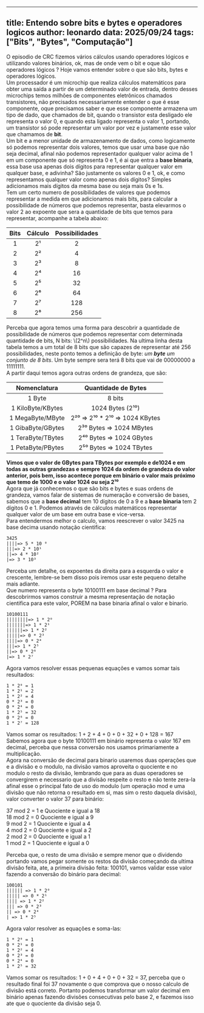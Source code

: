  ---

title: Entendo sobre bits e bytes e operadores logicos
author: leonardo
data: 2025/09/24
tags: ["Bits", "Bytes", "Computação"]
---

O episodio de CRC fizemos vários cálculos usando operadores lógicos e utilizando valores binários, ok, mas de onde vem o bit e oque são operadores lógicos ? Hoje vamos entender sobre o que são bits, bytes e operadores lógicos.  
Um processador é um microchip que realiza cálculos matemáticos para obter uma saída a partir de um determinado valor de entrada, dentro desses microchips temos milhões de componentes eletrônicos chamados transistores, não precisados necessariamente entender o que é esse componente, oque precisamos saber e que esse componente armazena um tipo de dado, que chamados de bit, quando o transistor esta desligado ele representa o valor 0, e quando esta ligado representa o valor 1, portando, um transistor só pode representar um valor por vez e justamente esse valor que chamamos de **bit**.  
Um bit e a menor unidade de armazenamento de dados, como logicamente só podemos representar dois valores, temos que usar uma base que não seja decimal, afinal não podemos representador qualquer valor acima de 1 em um componente que só representa 0 e 1, é ai que entra a **base binaria**, essa base usa apenas dois dígitos para representar qualquer valor em qualquer base, e adivinha? São justamente os valores 0 e 1, ok, e como representamos qualquer valor como apenas dois dígitos? Simples adicionamos mais dígitos da mesma base ou seja mais 0s e 1s.  
Tem um certo numero de possibilidades de valores que podemos representar a medida em que adicionamos mais bits, para calcular a possibilidade de números que podemos representar, basta elevarmos o valor 2 ao expoente que sera a quantidade de bits que temos para representar, acompanhe a tabela abaixo:  

| Bits | Cálculo | Possibilidades |
| :----: | :-------: | :--------------: |
| 1    | 2¹      | 2              |
| 2    | 2²      | 4              |
| 3    | 2³      | 8              |
| 4    | 2⁴      | 16             |
| 5    | 2⁵      | 32             |
| 6    | 2⁶      | 64             |
| 7    | 2⁷      | 128            |
| 8    | 2⁸      | 256            |

Perceba que agora temos uma forma para descobrir a quantidade de possibilidade de números que podemos representar com determinada quantidade de bits, N bits: \\(2^n\\) possibilidades. Na ultima linha desta tabela temos a um total de 8 bits que são capazes de representar até 256 possibilidades, neste ponto temos a definição de byte: *um **byte** um conjunto de 8 bits*. Um byte sempre sera terá 8 bits que vai de 00000000 a 11111111.  
A partir daqui temos agora outras ordens de grandeza, que são:

| Nomenclatura | Quantidade de Bytes |
| :-----------:| :-----------------: |
| 1 Byte       | 8 bits              |
| 1 KiloByte/KBytes | 1024 Bytes (2¹⁰) |
| 1 MegaByte/MByte  | 2²⁰ => 2¹⁰ * 2¹⁰ => 1024 KBytes |
| 1 GibaByte/GBytes | 2³⁰ Bytes => 1024 MBytes |
| 1 TeraByte/TBytes | 2⁴⁰ Bytes => 1024 GBytes |
| 1 PetaByte/PBytes | 2⁵⁰ Bytes => 1024 TBytes |

**Vimos que o valor de GBytes para TBytes por exemplo e de1024 e em todas as outras grandezas e sempre 1024 da ordem de grandeza do valor anterior, pois bem, isso  acontece porque em binário o valor mais próximo que temo de 1000 e o valor 1024 ou seja 2¹⁰**  
Agora que já conhecemos o que são bits e bytes e suas ordens de grandeza, vamos falar de sistemas de numeração e conversão de bases, sabemos que a **base decimal** tem 10 dígitos de 0 a 9 e a **base binaria** tem 2 dígitos 0 e 1. Podemos através de cálculos matemáticos representar qualquer valor de um base em outra base e vice-versa.  
Para entendermos melhor o calculo, vamos reescrever o valor 3425 na base decima usando notação cientifica:  

```
3425  
||||=> 5 * 10 ⁰  
|||=> 2 * 10¹  
||=> 4 * 10²  
|=> 3 * 10³  
```

Perceba um detalhe, os expoentes da direita para a esquerda o valor e crescente, lembre-se bem disso pois iremos usar este pequeno detalhe mais adiante.  
Que numero representa o byte 10100111 em base decimal ? Para descobrirmos vamos construir a mesma representação de notação cientifica para este valor, POREM na base binaria afinal o valor e binario.  

```
10100111  
||||||||=> 1 * 2⁰  
|||||||=> 1 * 2¹  
||||||=> 1 * 2²  
|||||=> 0 * 2³  
||||=> 0 * 2⁴  
|||=> 1 * 2⁵  
||=> 0 * 2⁶  
|=> 1 * 2⁷  
```

Agora vamos resolver essas pequenas equações e vamos somar tais resultados:

```
1 * 2⁰ = 1  
1 * 2¹ = 2
1 * 2² = 4  
0 * 2³ = 0  
0 * 2⁴ = 0  
1 * 2⁵ = 32  
0 * 2⁶ = 0  
1 * 2⁷ = 128  
```

Vamos somar os resultados: 1 + 2 + 4 + 0 + 0 + 32 + 0 + 128 = 167  
Sabemos agora que o byte 10100111 em binário representa o valor 167 em decimal, perceba que nessa conversão nos usamos primariamente a multiplicação.  
Agora na conversão de decimal para binario usaremos duas operações que e a divisão e o modulo, na divisão vamos aproveita o quociente e no modulo o resto da divisão, lembrando que para as duas operadores se convergirem e necessario que a divisão respeite o resto e não tente zera-la afinal esse o principal fato de uso
do modulo (um operação mod e uma divisão que não retorna o resultado em si, mas sim o resto daquela divisão), valor converter o valor 37 para binário:  
  
37 mod 2 = 1 e Quociente e igual a 18  
18 mod 2 = 0 Quociente e igual a 9  
9 mod 2 = 1 Quociente e igual a 4  
4 mod 2 = 0 Quociente e igual a 2  
2 mod 2 = 0 Quociente e igual a 1  
1 mod 2 = 1 Quociente e igual a 0  
  
Perceba que, o resto de uma divisão e sempre menor que o dividendo portando vamos pegar somente os restos da divisão começando da ultima divisão feita, ate, a primeira divisão feita: 100101, vamos validar esse valor fazendo a conversão do binário para decimal:  

```
100101
|||||| => 1 * 2⁰
||||| => 0 * 2¹
|||| => 1 * 2²
||| => 0 * 2³
|| => 0 * 2⁴
| => 1 * 2⁵
```

Agora valor resolver as equações e soma-las:

```
1 * 2⁰ = 1
0 * 2¹ = 0
1 * 2² = 4
0 * 2³ = 0
0 * 2⁴ = 0
1 * 2⁵ = 32
```

Vamos somar os resultados: 1 + 0 + 4 + 0 + 0 + 32 = 37, perceba que o resultado final foi 37 novamente o que comprova que o nosso calculo de divisão está correto.
Portanto podemos transformar um valor decimal em binário apenas fazendo divisões consecutivas pelo base 2, e fazemos isso ate que o quociente da divisão seja 0.  
